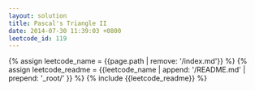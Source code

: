 ```yaml
---
layout: solution
title: Pascal's Triangle II
date: 2014-07-30 11:39:03 +0800
leetcode_id: 119
---
```

{% assign leetcode_name = {{page.path | remove: '/index.md'}}  %}
{% assign leetcode_readme = {{leetcode_name | append: '/README.md' | prepend: '_root/' }}  %}
{% include {{leetcode_readme}} %}
